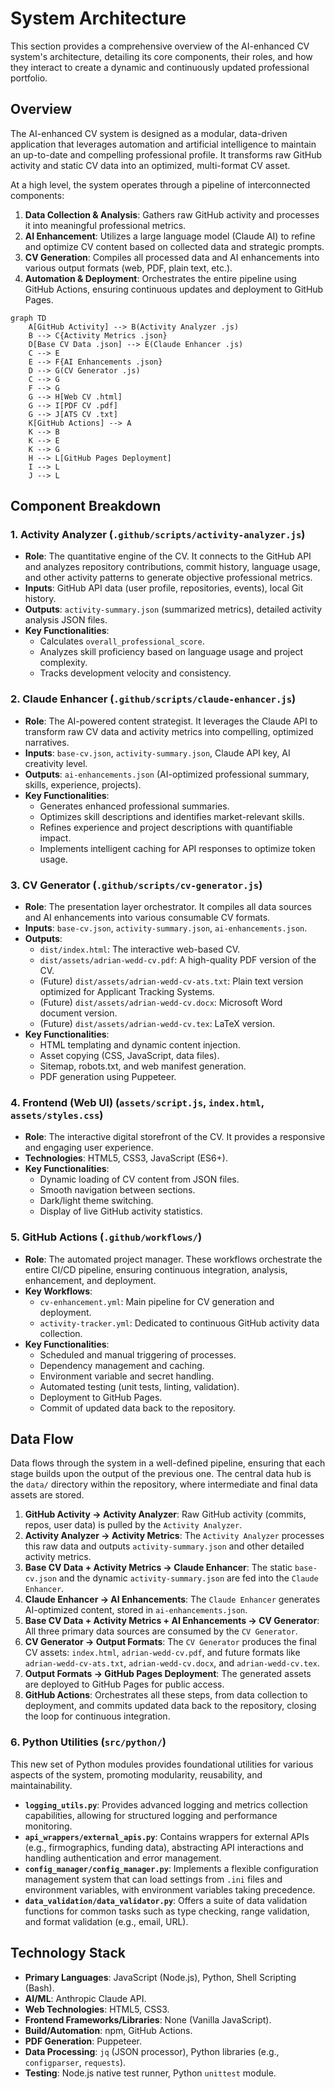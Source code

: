 # System Architecture

This section provides a comprehensive overview of the AI-enhanced CV system's architecture, detailing its core components, their roles, and how they interact to create a dynamic and continuously updated professional portfolio.

## Overview

The AI-enhanced CV system is designed as a modular, data-driven application that leverages automation and artificial intelligence to maintain an up-to-date and compelling professional profile. It transforms raw GitHub activity and static CV data into an optimized, multi-format CV asset.

At a high level, the system operates through a pipeline of interconnected components:

1.  **Data Collection & Analysis**: Gathers raw GitHub activity and processes it into meaningful professional metrics.
2.  **AI Enhancement**: Utilizes a large language model (Claude AI) to refine and optimize CV content based on collected data and strategic prompts.
3.  **CV Generation**: Compiles all processed data and AI enhancements into various output formats (web, PDF, plain text, etc.).
4.  **Automation & Deployment**: Orchestrates the entire pipeline using GitHub Actions, ensuring continuous updates and deployment to GitHub Pages.

```mermaid
graph TD
    A[GitHub Activity] --> B(Activity Analyzer .js)
    B --> C{Activity Metrics .json}
    D[Base CV Data .json] --> E(Claude Enhancer .js)
    C --> E
    E --> F{AI Enhancements .json}
    D --> G(CV Generator .js)
    C --> G
    F --> G
    G --> H[Web CV .html]
    G --> I[PDF CV .pdf]
    G --> J[ATS CV .txt]
    K[GitHub Actions] --> A
    K --> B
    K --> E
    K --> G
    H --> L[GitHub Pages Deployment]
    I --> L
    J --> L
```

## Component Breakdown

### 1. Activity Analyzer (`.github/scripts/activity-analyzer.js`)

*   **Role**: The quantitative engine of the CV. It connects to the GitHub API and analyzes repository contributions, commit history, language usage, and other activity patterns to generate objective professional metrics.
*   **Inputs**: GitHub API data (user profile, repositories, events), local Git history.
*   **Outputs**: `activity-summary.json` (summarized metrics), detailed activity analysis JSON files.
*   **Key Functionalities**:
    *   Calculates `overall_professional_score`.
    *   Analyzes skill proficiency based on language usage and project complexity.
    *   Tracks development velocity and consistency.

### 2. Claude Enhancer (`.github/scripts/claude-enhancer.js`)

*   **Role**: The AI-powered content strategist. It leverages the Claude API to transform raw CV data and activity metrics into compelling, optimized narratives.
*   **Inputs**: `base-cv.json`, `activity-summary.json`, Claude API key, AI creativity level.
*   **Outputs**: `ai-enhancements.json` (AI-optimized professional summary, skills, experience, projects).
*   **Key Functionalities**:
    *   Generates enhanced professional summaries.
    *   Optimizes skill descriptions and identifies market-relevant skills.
    *   Refines experience and project descriptions with quantifiable impact.
    *   Implements intelligent caching for API responses to optimize token usage.

### 3. CV Generator (`.github/scripts/cv-generator.js`)

*   **Role**: The presentation layer orchestrator. It compiles all data sources and AI enhancements into various consumable CV formats.
*   **Inputs**: `base-cv.json`, `activity-summary.json`, `ai-enhancements.json`.
*   **Outputs**:
    *   `dist/index.html`: The interactive web-based CV.
    *   `dist/assets/adrian-wedd-cv.pdf`: A high-quality PDF version of the CV.
    *   (Future) `dist/assets/adrian-wedd-cv-ats.txt`: Plain text version optimized for Applicant Tracking Systems.
    *   (Future) `dist/assets/adrian-wedd-cv.docx`: Microsoft Word document version.
    *   (Future) `dist/assets/adrian-wedd-cv.tex`: LaTeX version.
*   **Key Functionalities**:
    *   HTML templating and dynamic content injection.
    *   Asset copying (CSS, JavaScript, data files).
    *   Sitemap, robots.txt, and web manifest generation.
    *   PDF generation using Puppeteer.

### 4. Frontend (Web UI) (`assets/script.js`, `index.html`, `assets/styles.css`)

*   **Role**: The interactive digital storefront of the CV. It provides a responsive and engaging user experience.
*   **Technologies**: HTML5, CSS3, JavaScript (ES6+).
*   **Key Functionalities**:
    *   Dynamic loading of CV content from JSON files.
    *   Smooth navigation between sections.
    *   Dark/light theme switching.
    *   Display of live GitHub activity statistics.

### 5. GitHub Actions (`.github/workflows/`)

*   **Role**: The automated project manager. These workflows orchestrate the entire CI/CD pipeline, ensuring continuous integration, analysis, enhancement, and deployment.
*   **Key Workflows**:
    *   `cv-enhancement.yml`: Main pipeline for CV generation and deployment.
    *   `activity-tracker.yml`: Dedicated to continuous GitHub activity data collection.
*   **Key Functionalities**:
    *   Scheduled and manual triggering of processes.
    *   Dependency management and caching.
    *   Environment variable and secret handling.
    *   Automated testing (unit tests, linting, validation).
    *   Deployment to GitHub Pages.
    *   Commit of updated data back to the repository.

## Data Flow

Data flows through the system in a well-defined pipeline, ensuring that each stage builds upon the output of the previous one. The central data hub is the `data/` directory within the repository, where intermediate and final data assets are stored.

1.  **GitHub Activity -> Activity Analyzer**: Raw GitHub activity (commits, repos, user data) is pulled by the `Activity Analyzer`.
2.  **Activity Analyzer -> Activity Metrics**: The `Activity Analyzer` processes this raw data and outputs `activity-summary.json` and other detailed activity metrics.
3.  **Base CV Data + Activity Metrics -> Claude Enhancer**: The static `base-cv.json` and the dynamic `activity-summary.json` are fed into the `Claude Enhancer`.
4.  **Claude Enhancer -> AI Enhancements**: The `Claude Enhancer` generates AI-optimized content, stored in `ai-enhancements.json`.
5.  **Base CV Data + Activity Metrics + AI Enhancements -> CV Generator**: All three primary data sources are consumed by the `CV Generator`.
6.  **CV Generator -> Output Formats**: The `CV Generator` produces the final CV assets: `index.html`, `adrian-wedd-cv.pdf`, and future formats like `adrian-wedd-cv-ats.txt`, `adrian-wedd-cv.docx`, and `adrian-wedd-cv.tex`.
7.  **Output Formats -> GitHub Pages Deployment**: The generated assets are deployed to GitHub Pages for public access.
8.  **GitHub Actions**: Orchestrates all these steps, from data collection to deployment, and commits updated data back to the repository, closing the loop for continuous integration.

### 6. Python Utilities (`src/python/`)

This new set of Python modules provides foundational utilities for various aspects of the system, promoting modularity, reusability, and maintainability.

*   **`logging_utils.py`**: Provides advanced logging and metrics collection capabilities, allowing for structured logging and performance monitoring.
*   **`api_wrappers/external_apis.py`**: Contains wrappers for external APIs (e.g., firmographics, funding data), abstracting API interactions and handling authentication and error management.
*   **`config_manager/config_manager.py`**: Implements a flexible configuration management system that can load settings from `.ini` files and environment variables, with environment variables taking precedence.
*   **`data_validation/data_validator.py`**: Offers a suite of data validation functions for common tasks such as type checking, range validation, and format validation (e.g., email, URL).

## Technology Stack

*   **Primary Languages**: JavaScript (Node.js), Python, Shell Scripting (Bash).
*   **AI/ML**: Anthropic Claude API.
*   **Web Technologies**: HTML5, CSS3.
*   **Frontend Frameworks/Libraries**: None (Vanilla JavaScript).
*   **Build/Automation**: npm, GitHub Actions.
*   **PDF Generation**: Puppeteer.
*   **Data Processing**: `jq` (JSON processor), Python libraries (e.g., `configparser`, `requests`).
*   **Testing**: Node.js native test runner, Python `unittest` module.

